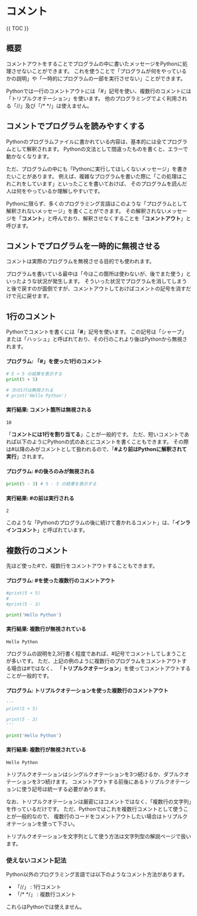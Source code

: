 # コメント

{{ TOC }}

## 概要

コメントアウトをすることでプログラムの中に書いたメッセージをPythonに処理させないことができます。
これを使うことで「プログラムが何をやっているかの説明」や「一時的にプログラムの一部を実行させない」ことができます。

Pythonでは一行のコメントアウトには「#」記号を使い、複数行のコメントには「トリプルクオテーション」を使います。
他のプログラミングでよく利用される「//」及び「/\* \*/」は使えません。

## コメントでプログラムを読みやすくする

Pythonのプログラムファイルに書かれている内容は、基本的には全てプログラムとして解釈されます。
Pythonの文法として間違ったものを書くと、エラーで動かなくなります。

ただ、プログラムの中にも「Pythonに実行してほしくないメッセージ」を書きたいことがあります。
例えば、複雑なプログラムを書いた際に「この処理はこれこれをしています」といったことを書いておけば、
そのプログラムを読んだ人は何をやっているか理解しやすいです。

Pythonに限らず、多くのプログラミング言語はこのような「プログラムとして解釈されないメッセージ」を書くことができます。
その解釈されないメッセージを「**コメント**」と呼んでおり、解釈させなくすることを「**コメントアウト**」と呼びます。

## コメントでプログラムを一時的に無視させる

コメントは実際のプログラムを無視させる目的でも使われます。

プログラムを書いている最中は「今はこの箇所は使わないが、後でまた使う」といったような状況が発生します。
そういった状況でプログラムを消してしまうと後で戻すのが面倒ですが、コメントアウトしておけばコメントの記号を消すだけで元に戻せます。

## 1行のコメント

Pythonでコメントを書くには「**#**」記号を使います。
この記号は「シャープ」または「ハッシュ」と呼ばれており、その行のこれより後はPythonから無視されます。

#### プログラム: 「#」を使った1行のコメント

```python
# 5 + 5 の結果を表示する
print(5 + 5)

# 次の1行は無視される
# print('Hello Python')
```

#### 実行結果: コメント箇所は無視される

```text
10
```

「**コメントには1行を割り当てる**」ことが一般的です。
ただ、短いコメントであれば以下のようにPythonの式のあとにコメントを書くこともできます。
その際は#以降のみがコメントとして扱われるので、「**#より前はPythonに解釈されて実行**」されます。

#### プログラム: #の後ろのみが無視される

```python
print(5 - 3) # 5 - 3 の結果を表示する
```

#### 実行結果: #の前は実行される

```text
2
```

このような「Pythonのプログラムの後に続けて書かれるコメント」は、「**インラインコメント**」と呼ばれています。

## 複数行のコメント

先ほど使った#で、複数行をコメントアウトすることもできます。

#### プログラム: #を使った複数行のコメントアウト

```python
#print(5 + 5)
#
#print(5 - 3)

print('Hello Python')
```

#### 実行結果: 複数行が無視されている

```text
Hello Python
```

プログラムの説明を2,3行書く程度であれば、#記号でコメントしてしまうことが多いです。
ただ、上記の例のように複数行のプログラムをコメントアウトする場合は#ではなく、
「**トリプルクオテーション**」を使ってコメントアウトすることが一般的です。

#### プログラム: トリプルクオテーションを使った複数行のコメントアウト

```python
'''
print(5 + 5)

print(5 - 3)
'''

print('Hello Python')
```

#### 実行結果: 複数行が無視されている

```text
Hello Python
```

トリプルクオテーションはシングルクオテーションを3つ続けるか、ダブルクオテーションを3つ続けます。
コメントアウトする前後にあるトリプルクオテーションに使う記号は統一する必要があります。

なお、トリプルクオテーションは厳密にはコメントではなく、「複数行の文字列」を作っているだけです。
ただ、Pythonではこれを複数行コメントとして使うことが一般的なので、
複数行のコードをコメントアウトしたい場合はトリプルクオテーションを使って下さい。

トリプルクオテーションを文字列として使う方法は文字列型の解説ページで扱います。

### 使えないコメント記法

Python以外のプログラミング言語では以下のようなコメント方法があります。

* 「//」 : 1行コメント
* 「/\* \*/」 : 複数行コメント

これらはPythonでは使えません。
